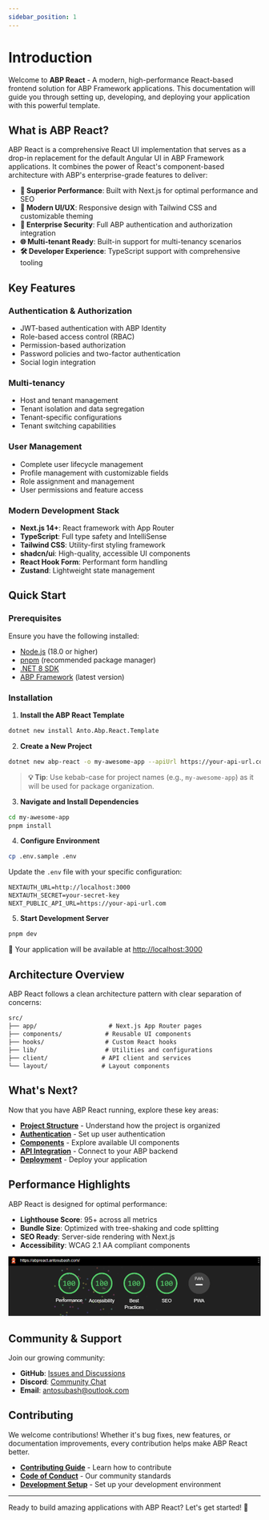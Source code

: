 ```yaml
---
sidebar_position: 1
---
```


# Introduction

Welcome to **ABP React** - A modern, high-performance React-based frontend solution for ABP Framework applications. This documentation will guide you through setting up, developing, and deploying your application with this powerful template.

## What is ABP React?

ABP React is a comprehensive React UI implementation that serves as a drop-in replacement for the default Angular UI in ABP Framework applications. It combines the power of React's component-based architecture with ABP's enterprise-grade features to deliver:

- **🚀 Superior Performance**: Built with Next.js for optimal performance and SEO
- **🎨 Modern UI/UX**: Responsive design with Tailwind CSS and customizable theming
- **🔐 Enterprise Security**: Full ABP authentication and authorization integration
- **🌐 Multi-tenant Ready**: Built-in support for multi-tenancy scenarios
- **🛠️ Developer Experience**: TypeScript support with comprehensive tooling

## Key Features

### Authentication & Authorization
- JWT-based authentication with ABP Identity
- Role-based access control (RBAC)
- Permission-based authorization
- Password policies and two-factor authentication
- Social login integration

### Multi-tenancy
- Host and tenant management
- Tenant isolation and data segregation
- Tenant-specific configurations
- Tenant switching capabilities

### User Management
- Complete user lifecycle management
- Profile management with customizable fields
- Role assignment and management
- User permissions and feature access

### Modern Development Stack
- **Next.js 14+**: React framework with App Router
- **TypeScript**: Full type safety and IntelliSense
- **Tailwind CSS**: Utility-first styling framework
- **shadcn/ui**: High-quality, accessible UI components
- **React Hook Form**: Performant form handling
- **Zustand**: Lightweight state management

## Quick Start

### Prerequisites

Ensure you have the following installed:

- [Node.js](https://nodejs.org/en/) (18.0 or higher)
- [pnpm](https://pnpm.js.org/en/installation) (recommended package manager)
- [.NET 8 SDK](https://dotnet.microsoft.com/download/dotnet/8.0)
- [ABP Framework](https://abp.io/) (latest version)

### Installation

1. **Install the ABP React Template**

```bash
dotnet new install Anto.Abp.React.Template
```

2. **Create a New Project**

```bash
dotnet new abp-react -o my-awesome-app --apiUrl https://your-api-url.com
```

> **💡 Tip**: Use kebab-case for project names (e.g., `my-awesome-app`) as it will be used for package organization.

3. **Navigate and Install Dependencies**

```bash
cd my-awesome-app
pnpm install
```

4. **Configure Environment**

```bash
cp .env.sample .env
```

Update the `.env` file with your specific configuration:

```env
NEXTAUTH_URL=http://localhost:3000
NEXTAUTH_SECRET=your-secret-key
NEXT_PUBLIC_API_URL=https://your-api-url.com
```

5. **Start Development Server**

```bash
pnpm dev
```

🎉 Your application will be available at [http://localhost:3000](http://localhost:3000)

## Architecture Overview

ABP React follows a clean architecture pattern with clear separation of concerns:

```
src/
├── app/                    # Next.js App Router pages
├── components/            # Reusable UI components
├── hooks/                 # Custom React hooks
├── lib/                   # Utilities and configurations
├── client/               # API client and services
└── layout/               # Layout components
```

## What's Next?

Now that you have ABP React running, explore these key areas:

- **[Project Structure](/docs/fundamentals/project-structure)** - Understand how the project is organized
- **[Authentication](/docs/fundamentals/authentication)** - Set up user authentication
- **[Components](/docs/components/ui-components)** - Explore available UI components
- **[API Integration](/docs/fundamentals/api-integration)** - Connect to your ABP backend
- **[Deployment](/docs/tutorials/deploy-your-site)** - Deploy your application

## Performance Highlights

ABP React is designed for optimal performance:

- **Lighthouse Score**: 95+ across all metrics
- **Bundle Size**: Optimized with tree-shaking and code splitting
- **SEO Ready**: Server-side rendering with Next.js
- **Accessibility**: WCAG 2.1 AA compliant components

![Lighthouse Score](/img/lighthouse-score.png)

## Community & Support

Join our growing community:

- **GitHub**: [Issues and Discussions](https://github.com/antosubash/abp-react)
- **Discord**: [Community Chat](https://discord.gg/your-server)
- **Email**: [antosubash@outlook.com](mailto:antosubash@outlook.com)

## Contributing

We welcome contributions! Whether it's bug fixes, new features, or documentation improvements, every contribution helps make ABP React better.

- **[Contributing Guide](/docs/contributing)** - Learn how to contribute
- **[Code of Conduct](/docs/code-of-conduct)** - Our community standards
- **[Development Setup](/docs/development/setup)** - Set up your development environment

---

Ready to build amazing applications with ABP React? Let's get started! 🚀

